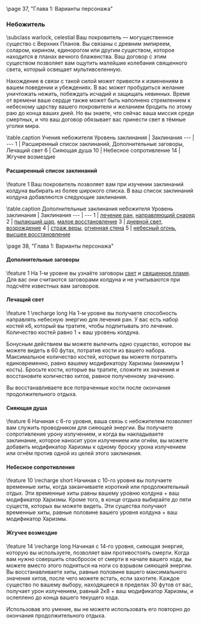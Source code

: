\page 37, "Глава 1: Варианты персонажа"
### Небожитель
\subclass warlock, celestial
Ваш покровитель — могущественное существо с Верхних Планов. Вы связаны с древним эмпиреем, соларом, кирином, единорогом или другим существом, которое находится в планах вечного блаженства. Ваш договор с этим существом позволяет вам ощутить малейшие колебания священного света, который освещает мультивселенную.

Нахождение в связи с такой силой может привести к изменениям в вашем поведении и убеждениях. В вас может пробудиться желание уничтожать нежить, побеждать исчадий и защищать невинных. Время от времени ваше сердце также может быть наполнено стремлением к небесному царству вашего покровителя и желанием бродить по этому раю до конца ваших дней. Но вы знаете, что сейчас ваша миссия среди смертных, и что ваш договор обязывает вас принести свет в тёмные уголки мира.

\table.caption Учения небожителя
Уровень заклинания | Заклинания
--- | ---
1 | Расширенный список заклинаний, Дополнительные заговоры, Лечащий свет
6 | Сияющая душа
10 | Небесное сопротивление
14 | Жгучее возмездие

#### Расширенный список заклинаний
\feature 1
Ваш покровитель позволяет вам при изучении заклинаний колдуна выбирать из более широкого списка. В ваш список заклинаний колдуна добавляются следующие заклинания.

\table.caption Дополнительные заклинания небожителя
Уровень заклинания | Заклинания
--- | ---
1 | [лечение ран](spell.cure_wounds), [направляющий снаряд](spell.guiding_bolt)
2 | [пылающий шар](spell.flaming_sphere), [малое восстановление](spell.lesser_restoration)
3 | [дневной свет](spell.daylight), [возрождение](spell.revivify)
4 | [страж веры](spell.guardian_of_faith), [огненная стена](spell.wall_of_fire)
5 | [небесный огонь](spell.flame_strike), [высшее восстановление](spell.greater_restoration)

\page 38, "Глава 1: Варианты персонажа"
#### Дополнительные заговоры
\feature 1
На 1-м уровне вы узнаёте заговоры [свет](spell.light) и [священное пламя](spell.sacred_flame). Для вас они считаются заговорами колдуна и не учитываются при подсчёте известных вам заговоров.

#### Лечащий свет
\feature 1
\recharge long
На 1-м уровне вы получаете способность направлять небесную энергию для лечения ран. У вас есть набор костей к6, который вы тратите, чтобы подпитывать это лечение. Количество костей равно 1 + ваш уровень колдуна.

Бонусным действием вы можете вылечить одно существо, которое вы можете видеть в 60 футах, потратив кости из вашего набора. Максимальное количество костей, которые вы можете потратить единовременно, равно вашему модификатору Харизмы (минимум 1 кость). Бросьте кости, которые вы тратите, сложите их значения и восстановите количество хитов, равное полученному значению.

Вы восстанавливаете все потраченные кости после окончания продолжительного отдыха.

#### Сияющая душа
\feature 6
Начиная с 6-го уровня, ваша связь с небожителем позволяет вам служить проводником для сияющей энергии. Вы получаете сопротивление урону излучением, и когда вы накладываете заклинание, которое наносит урон излучением или огнём, вы можете добавить модификатор Харизмы к одному броску урона излучением или огнём против одной из целей этого заклинания.

#### Небесное сопротивление
\feature 10
\recharge short
Начиная с 10-го уровня вы получаете временные хиты, когда заканчиваете короткий или продолжительный отдых. Эти временные хиты равны вашему уровню колдуна + ваш модификатор Харизмы. Кроме того, в конце отдыха выбирайте до пяти существ, которых вы можете видеть. Эти существа получают временные хиты, равные половине вашего уровня колдуна + ваш модификатор Харизмы.

#### Жгучее возмездие
\feature 14
\recharge long
Начиная с 14-го уровня, сияющая энергия, которую вы используете, позволяет вам противостоять смерти. Когда вам нужно совершить спасбросок от смерти в начале вашего хода, вы можете вместо этого подняться на ноги со взрывом сияющей энергии. Вы восстанавливаете хиты, равные половине вашего максимального значения хитов, после чего можете встать, если захотите. Каждое существо по вашему выбору, находящееся в пределах 30 футов от вас, получает урон излучением, равный 2к8 + ваш модификатор Харизмы, и ослеплено до конца вашего текущего хода.

Использовав это умение, вы не можете использовать его повторно до окончания продолжительного отдыха.
